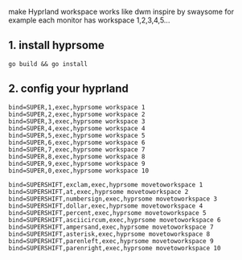make Hyprland workspace works like dwm inspire by swaysome
for example
each monitor has workspace 1,2,3,4,5...

## 1. install hyprsome

```
go build && go install
```

## 2. config your hyprland

```
bind=SUPER,1,exec,hyprsome workspace 1
bind=SUPER,2,exec,hyprsome workspace 2
bind=SUPER,3,exec,hyprsome workspace 3
bind=SUPER,4,exec,hyprsome workspace 4
bind=SUPER,5,exec,hyprsome workspace 5
bind=SUPER,6,exec,hyprsome workspace 6
bind=SUPER,7,exec,hyprsome workspace 7
bind=SUPER,8,exec,hyprsome workspace 8
bind=SUPER,9,exec,hyprsome workspace 9
bind=SUPER,0,exec,hyprsome workspace 10

bind=SUPERSHIFT,exclam,exec,hyprsome movetoworkspace 1
bind=SUPERSHIFT,at,exec,hyprsome movetoworkspace 2
bind=SUPERSHIFT,numbersign,exec,hyprsome movetoworkspace 3
bind=SUPERSHIFT,dollar,exec,hyprsome movetoworkspace 4
bind=SUPERSHIFT,percent,exec,hyprsome movetoworkspace 5
bind=SUPERSHIFT,asciicircum,exec,hyprsome movetoworkspace 6
bind=SUPERSHIFT,ampersand,exec,hyprsome movetoworkspace 7
bind=SUPERSHIFT,asterisk,exec,hyprsome movetoworkspace 8
bind=SUPERSHIFT,parenleft,exec,hyprsome movetoworkspace 9
bind=SUPERSHIFT,parenright,exec,hyprsome movetoworkspace 10
```

